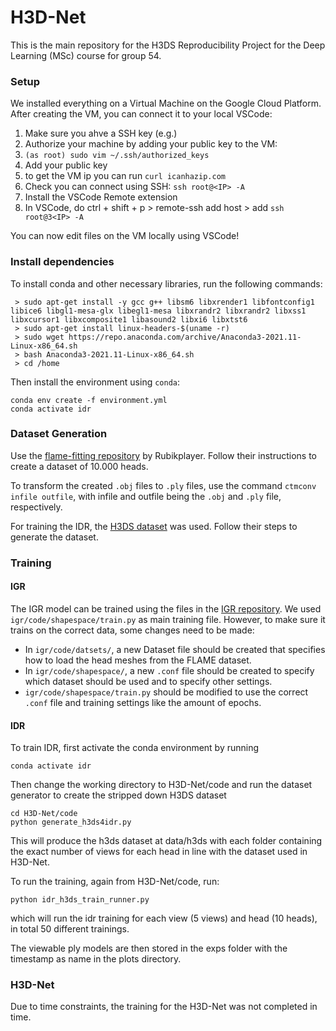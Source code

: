 # H3D-Net

This is the main repository for the H3DS Reproducibility Project for the Deep Learning (MSc) course for group 54.

### Setup

We installed everything on a Virtual Machine on the Google Cloud Platform.
After creating the VM, you can connect it to your local VSCode:

1. Make sure you ahve a SSH key (e.g.)
2. Authorize your machine by adding your public key to the VM:
3. `(as root) sudo vim ~/.ssh/authorized_keys`
4. Add your public key
5. to get the VM ip you can run `curl icanhazip.com`
6. Check you can connect using SSH: `ssh root@<IP> -A`
7. Install the VSCode Remote extension
8. In VSCode, do ctrl + shift + p > remote-ssh add host > add `ssh root@3<IP> -A`

You can now edit files on the VM locally using VSCode!

### Install dependencies

To install conda and other necessary libraries, run the following commands:
```
 > sudo apt-get install -y gcc g++ libsm6 libxrender1 libfontconfig1 libice6 libgl1-mesa-glx libegl1-mesa libxrandr2 libxrandr2 libxss1 libxcursor1 libxcomposite1 libasound2 libxi6 libxtst6
 > sudo apt-get install linux-headers-$(uname -r)
 > sudo wget https://repo.anaconda.com/archive/Anaconda3-2021.11-Linux-x86_64.sh
 > bash Anaconda3-2021.11-Linux-x86_64.sh
 > cd /home
```

Then install the environment using `conda`:

```
conda env create -f environment.yml
conda activate idr
```

### Dataset Generation

Use the [flame-fitting repository](https://github.com/Rubikplayer/flame-fitting) by Rubikplayer.
Follow their instructions to create a dataset of 10.000 heads.

To transform the created `.obj` files to `.ply` files, use the command `ctmconv infile outfile`, with infile and outfile being the `.obj` and `.ply` file, respectively.

For training the IDR, the [H3DS dataset](https://github.com/CrisalixSA/h3ds) was used. Follow their steps to generate the dataset.

### Training

#### IGR

The IGR model can be trained using the files in the [IGR repository](https://github.com/amosgropp/IGR). We used `igr/code/shapespace/train.py` as main training file. However, to make sure it trains on the correct data, some changes need to be made:

- In `igr/code/datsets/`, a new Dataset file should be created that specifies how to load the head meshes from the FLAME dataset.
- In `igr/code/shapespace/`, a new `.conf` file should be created to specify which dataset should be used and to specify other settings.
- `igr/code/shapespace/train.py` should be modified to use the correct `.conf` file and training settings like the amount of epochs.

#### IDR

To train IDR, first activate the conda environment by running

```
conda activate idr
```

Then change the working directory to H3D-Net/code and run the dataset generator to create the stripped down H3DS dataset

```
cd H3D-Net/code
python generate_h3ds4idr.py
```

This will produce the h3ds dataset at data/h3ds with each folder containing the exact number of views for each head in line with the dataset used in H3D-Net.

To run the training, again from H3D-Net/code, run:

```
python idr_h3ds_train_runner.py
```

which will run the idr training for each view (5 views) and head (10 heads), in total 50 different trainings.

The viewable ply models are then stored in the exps folder with the timestamp as name in the plots directory.

### H3D-Net

Due to time constraints, the training for the H3D-Net was not completed in time.









